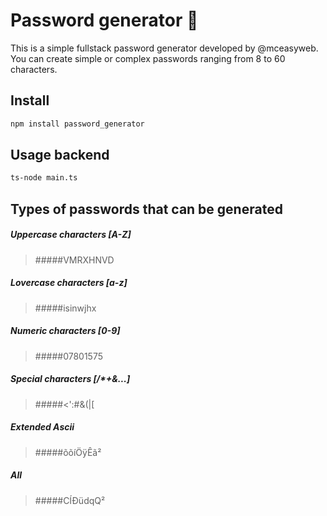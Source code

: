 # Password generator 🔑

This is a simple fullstack password generator developed by @mceasyweb.
You can create simple or complex passwords ranging from 8 to 60 characters.

## Install
```bash
npm install password_generator
```

## Usage backend
```bash
ts-node main.ts
```

## Types of passwords that can be generated

##### Uppercase characters [A-Z]

  > #####VMRXHNVD

##### Lovercase characters [a-z]

  > #####isinwjhx

##### Numeric characters [0-9]

  > #####07801575

##### Special characters [/*+&...]

  > #####<':#&(|[

##### Extended Ascii

  > #####õõíÖÿÊã²

##### All

 > #####CÍÐüdqQ²